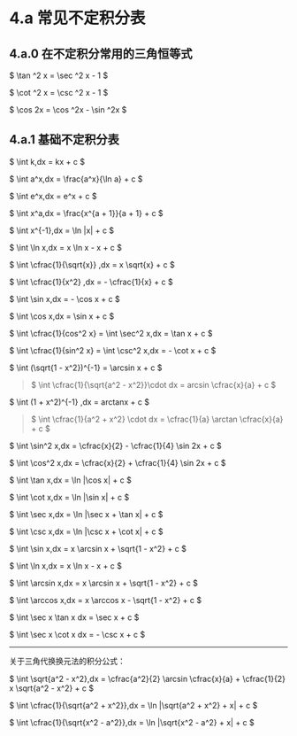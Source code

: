 # 4.a 常见不定积分表

## 4.a.0 在不定积分常用的三角恒等式

$
\tan ^2 x = \sec ^2 x - 1
$

$
\cot ^2 x = \csc ^2 x - 1
$

$
\cos 2x = \cos ^2x - \sin ^2x
$

## 4.a.1 基础不定积分表

$
\int k\,dx = kx + c
$

$
\int a^x\,dx = \frac{a^x}{\ln a} + c
$

$
\int e^x\,dx = e^x + c
$

$
\int x^a\,dx = \frac{x^{a + 1}}{a + 1} + c
$

$
\int x^{-1}\,dx = \ln |x| + c
$

$
\int \ln x\,dx = x \ln x - x + c
$

$
\int \cfrac{1}{\sqrt{x}} \,dx = x \sqrt{x} + c
$

$
\int \cfrac{1}{x^2} \,dx = - \cfrac{1}{x} + c
$

$
\int \sin x\,dx = - \cos x + c
$

$
\int \cos x\,dx = \sin x + c
$

$
\int \cfrac{1}{cos^2 x} = \int \sec^2 x\,dx = \tan x + c
$

$
\int \cfrac{1}{sin^2 x} = \int \csc^2 x\,dx = - \cot x + c
$

$
\int (\sqrt{1 - x^2})^{-1} = \arcsin x + c
$

> $
\int \cfrac{1}{\sqrt{a^2 - x^2}}\cdot dx = arcsin \cfrac{x}{a} + c
$

$
\int (1 + x^2)^{-1} \,dx = arctanx + c
$


> $
\int \cfrac{1}{a^2 + x^2} \cdot dx = \cfrac{1}{a} \arctan \cfrac{x}{a} + c
$

$
\int \sin^2 x\,dx = \cfrac{x}{2} - \cfrac{1}{4} \sin 2x + c
$

$
\int \cos^2 x\,dx = \cfrac{x}{2} + \cfrac{1}{4} \sin 2x + c
$

$
\int \tan x\,dx = \ln |\cos x| + c
$

$
\int \cot x\,dx = \ln |\sin x| + c
$

$
\int \sec x\,dx = \ln |\sec x + \tan x| + c
$

$
\int \csc x\,dx = \ln |\csc x + \cot x| + c
$

$
\int \sin x\,dx = x \arcsin x + \sqrt{1 - x^2} + c
$

$
\int \ln x\,dx = x \ln x - x + c
$

$
\int \arcsin x\,dx = x \arcsin x + \sqrt{1 - x^2} + c
$

$
\int \arccos x\,dx = x \arccos x - \sqrt{1 - x^2} + c
$

$
\int \sec x \tan x dx = \sec x + c
$

$
\int \sec x \cot x dx = - \csc x + c
$

----

关于三角代换换元法的积分公式：

$
\int \sqrt{a^2 - x^2}\,dx = \cfrac{a^2}{2} \arcsin \cfrac{x}{a} + \cfrac{1}{2} x \sqrt{a^2 - x^2} + c
$

$
\int \cfrac{1}{\sqrt{a^2 + x^2}}\,dx = \ln |\sqrt{a^2 + x^2} + x| + c
$

$
\int \cfrac{1}{\sqrt{x^2 - a^2}}\,dx = \ln |\sqrt{x^2 - a^2} + x| + c
$